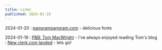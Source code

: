 ```yaml
---
title: Links
published: 2024-01-19
---
```


2024-01-20
: [pangrampangram.com](https://pangrampangram.com/) - delicious fonts

2024-01-19
: [P&B: Tom MacWright](https://manuelmoreale.com/pb-tom-macwright) - i've always enjoyed reading Tom's blog
: [New clerk.com landed](https://clerk.com) - lets go!
